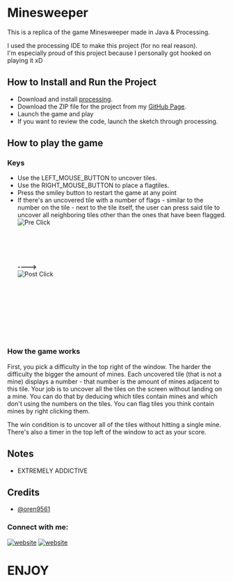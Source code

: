 
# Minesweeper

This is a replica of the game Minesweeper made in Java & Processing.

I used the processing IDE to make this project (for no real reason).  
I'm especially proud of this project because I personally got hooked on playing it xD


## How to Install and Run the Project

* Download and install [processing](https://processing.org/download).
* Download the ZIP file for the project from my [GitHub Page](https://github.com/oren9561/Minesweeper).  
* Launch the game and play
* If you want to review the code, launch the sketch through processing.
## How to play the game
### Keys

* Use the LEFT_MOUSE_BUTTON to uncover tiles.
* Use the RIGHT_MOUSE_BUTTON to place a flagtiles.
* Press the smiley button to restart the game at any point
* If there's an uncovered tile with a number of flags - similar to the number on the tile - next to the tile itself, the user can press said tile to uncover all neighboring tiles other than the ones that have been flagged.
<img align="left" alt="Pre Click" src="https://i.gyazo.com/3d8d98bd8d05977c4030b93b5b7736b6.png"/>  <br> <br> <br> <br> <br> <br> <br> 
**---->** 											    
<img align="left" alt="Post Click" src="https://i.gyazo.com/2fb827e6afe113e6154e437de2cd3356.png"/> <br> <br> <br> <br> <br> <br> <br> <br> <br> 

### How the game works

First, you pick a difficulty in the top right of the window. The harder the difficulty the bigger the amount of mines.
Each uncovered tile (that is not a mine) displays a number - that number is the amount of mines adjacent to this tile.
Your job is to uncover all the tiles on the screen without landing on a mine. You can do that by deducing which tiles contain mines and which don't using the numbers on the tiles.
You can flag tiles you think contain mines by right clicking them.

The win condition is to uncover all of the tiles without hitting a single mine.  
There's also a timer in the top left of the window to act as your score.

## Notes
* EXTREMELY ADDICTIVE

## Credits

- [@oren9561](https://github.com/oren9561)

### Connect with me:

[![website](https://i.gyazo.com/7c244728088109ecda95a87017e30012.png)](https://www.linkedin.com/in/oren9561/)
[![website](https://i.gyazo.com/01810428375ef3b58190c80979bda9a9.png)](https://github.com/oren9561)


# **ENJOY**